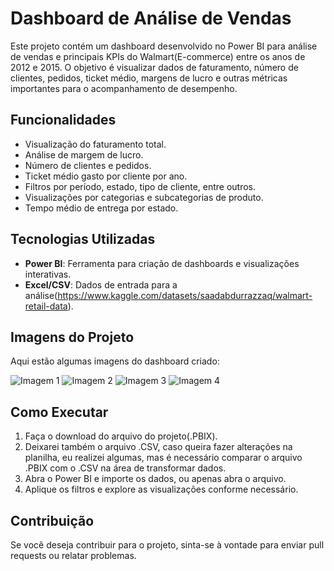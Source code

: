 # Dashboard de Análise de Vendas

Este projeto contém um dashboard desenvolvido no Power BI para análise de vendas e principais KPIs do Walmart(E-commerce) entre os anos de 2012 e 2015. O objetivo é visualizar dados de faturamento, número de clientes, pedidos, ticket médio, margens de lucro e outras métricas importantes para o acompanhamento de desempenho.

## Funcionalidades

- Visualização do faturamento total.
- Análise de margem de lucro.
- Número de clientes e pedidos.
- Ticket médio gasto por cliente por ano.
- Filtros por período, estado, tipo de cliente, entre outros.
- Visualizações por categorias e subcategorias de produto.
- Tempo médio de entrega por estado.

## Tecnologias Utilizadas

- **Power BI**: Ferramenta para criação de dashboards e visualizações interativas.
- **Excel/CSV**: Dados de entrada para a análise(https://www.kaggle.com/datasets/saadabdurrazzaq/walmart-retail-data).

## Imagens do Projeto

Aqui estão algumas imagens do dashboard criado:

![Imagem 1](https://github.com/jvmacedos/WalmartDataVis/tela1.png)
![Imagem 2](https://github.com/jvmacedos/WalmartDataVis/tela2.png)
![Imagem 3](https://github.com/jvmacedos/WalmartDataVis/tela3.png)
![Imagem 4](https://github.com/jvmacedos/WalmartDataVis/filtro.png)

## Como Executar

1. Faça o download do arquivo do projeto(.PBIX).
2. Deixarei também o arquivo .CSV, caso queira fazer alterações na planilha, eu realizei algumas, mas é necessário comparar o arquivo .PBIX com o .CSV na área de transformar dados.
3. Abra o Power BI e importe os dados, ou apenas abra o arquivo.
4. Aplique os filtros e explore as visualizações conforme necessário.

## Contribuição

Se você deseja contribuir para o projeto, sinta-se à vontade para enviar pull requests ou relatar problemas.



